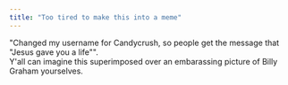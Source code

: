 ```yaml
---
title: "Too tired to make this into a meme"
---
```


<p>"Changed my username for Candycrush, so people get the message that "Jesus gave you a life"". 
<br/>
Y'all can imagine this superimposed over an embarassing picture of Billy Graham yourselves.</p>
